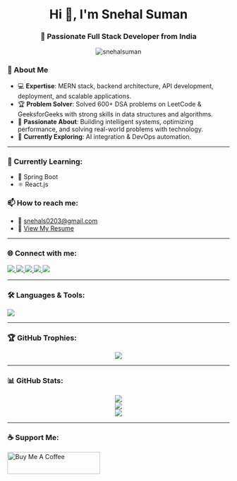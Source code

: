 <h1 align="center">Hi 👋, I'm Snehal Suman</h1>
<h3 align="center">🚀 Passionate Full Stack Developer from India</h3>

<p align="center">
  <img src="https://komarev.com/ghpvc/?username=snehalsuman&label=Profile%20views&color=0e75b6&style=flat" alt="snehalsuman" />
</p>

### 💼 About Me

- 💻 **Expertise**: MERN stack, backend architecture, API development, deployment, and scalable applications.
- 🏆 **Problem Solver**: Solved 600+ DSA problems on LeetCode & GeeksforGeeks with strong skills in data structures and algorithms.
- 🎯 **Passionate About**: Building intelligent systems, optimizing performance, and solving real-world problems with technology.
- 🤖 **Currently Exploring**: AI integration & DevOps automation.

---

### 🌱 Currently Learning:
- 🧠 Spring Boot
- ⚛️ React.js

### 📫 How to reach me:
- 📧 snehals0203@gmail.com  
- 📄 [View My Resume](https://drive.google.com/file/d/19SEMGOKcs3XP_3OpeBle_H5rYciwI0sV/view?usp=sharing)

---

### 🌐 Connect with me:
<p align="left">
  <a href="https://linkedin.com/in/snehal-suman" target="blank">
    <img src="https://img.shields.io/badge/-LinkedIn-blue?style=for-the-badge&logo=linkedin" />
  </a>
  <a href="https://instagram.com/_snehal__2919" target="blank">
    <img src="https://img.shields.io/badge/-Instagram-E4405F?style=for-the-badge&logo=instagram&logoColor=white" />
  </a>
  <a href="https://www.hackerrank.com/snehals0203" target="blank">
    <img src="https://img.shields.io/badge/-Hackerrank-2EC866?style=for-the-badge&logo=hackerrank&logoColor=white" />
  </a>
  <a href="https://www.leetcode.com/_snehal__2919" target="blank">
    <img src="https://img.shields.io/badge/-Leetcode-FFA116?style=for-the-badge&logo=leetcode&logoColor=black" />
  </a>
  <a href="https://auth.geeksforgeeks.org/user/snehal2919" target="blank">
    <img src="https://img.shields.io/badge/-GeeksforGeeks-0F9D58?style=for-the-badge&logo=geeksforgeeks&logoColor=white" />
  </a>
</p>

---

### 🛠️ Languages & Tools:
<p align="left">
  <img src="https://skillicons.dev/icons?i=java,js,ts,react,nodejs,python,c,cpp,kotlin,mysql,mongodb,html,css,tailwind,django,spring,aws,figma,photoshop" />
</p>

---

### 🏆 GitHub Trophies:
<p align="center">
  <img src="https://github-profile-trophy.vercel.app/?username=snehalsuman&theme=onedark&row=1&column=6" />
</p>

---

### 📊 GitHub Stats:
<p align="center">
  <img src="https://github-readme-stats.vercel.app/api?username=snehalsuman&show_icons=true&theme=radical" />
  <br />
  <img src="https://github-readme-stats.vercel.app/api/top-langs/?username=snehalsuman&layout=compact&theme=radical" />
  <br />
  <img src="https://github-readme-streak-stats.herokuapp.com/?user=snehalsuman&theme=radical" />
</p>

---

### ☕ Support Me:
<p>
  <a href="https://www.buymeacoffee.com/snehalsuman">
    <img src="https://cdn.buymeacoffee.com/buttons/v2/default-yellow.png" height="50" width="210" alt="Buy Me A Coffee" />
  </a>
</p>
